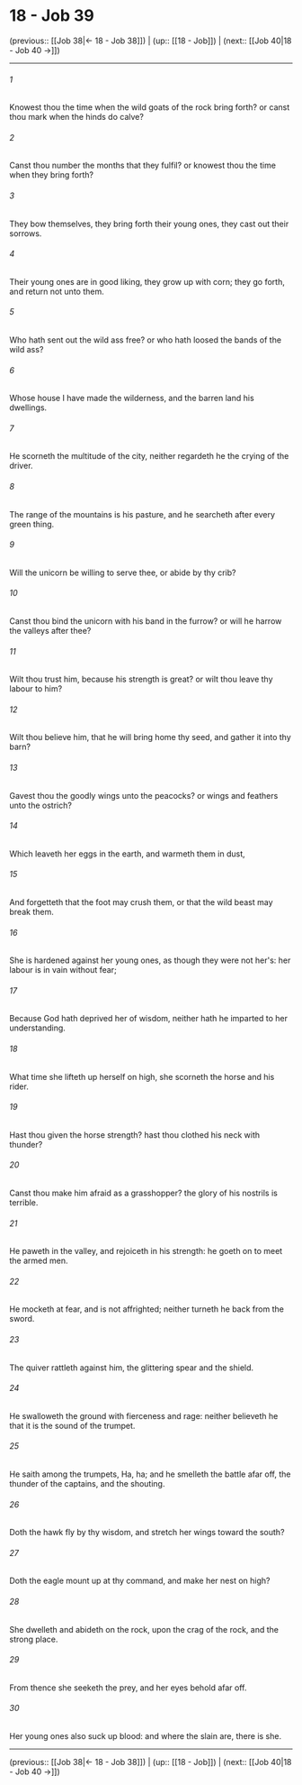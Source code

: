 # 18 - Job 39

(previous:: [[Job 38|← 18 - Job 38]]) | (up:: [[18 - Job]]) | (next:: [[Job 40|18 - Job 40 →]])

***


###### 1 
Knowest thou the time when the wild goats of the rock bring forth? or canst thou mark when the hinds do calve? 

###### 2 
Canst thou number the months that they fulfil? or knowest thou the time when they bring forth? 

###### 3 
They bow themselves, they bring forth their young ones, they cast out their sorrows. 

###### 4 
Their young ones are in good liking, they grow up with corn; they go forth, and return not unto them. 

###### 5 
Who hath sent out the wild ass free? or who hath loosed the bands of the wild ass? 

###### 6 
Whose house I have made the wilderness, and the barren land his dwellings. 

###### 7 
He scorneth the multitude of the city, neither regardeth he the crying of the driver. 

###### 8 
The range of the mountains is his pasture, and he searcheth after every green thing. 

###### 9 
Will the unicorn be willing to serve thee, or abide by thy crib? 

###### 10 
Canst thou bind the unicorn with his band in the furrow? or will he harrow the valleys after thee? 

###### 11 
Wilt thou trust him, because his strength is great? or wilt thou leave thy labour to him? 

###### 12 
Wilt thou believe him, that he will bring home thy seed, and gather it into thy barn? 

###### 13 
Gavest thou the goodly wings unto the peacocks? or wings and feathers unto the ostrich? 

###### 14 
Which leaveth her eggs in the earth, and warmeth them in dust, 

###### 15 
And forgetteth that the foot may crush them, or that the wild beast may break them. 

###### 16 
She is hardened against her young ones, as though they were not her's: her labour is in vain without fear; 

###### 17 
Because God hath deprived her of wisdom, neither hath he imparted to her understanding. 

###### 18 
What time she lifteth up herself on high, she scorneth the horse and his rider. 

###### 19 
Hast thou given the horse strength? hast thou clothed his neck with thunder? 

###### 20 
Canst thou make him afraid as a grasshopper? the glory of his nostrils is terrible. 

###### 21 
He paweth in the valley, and rejoiceth in his strength: he goeth on to meet the armed men. 

###### 22 
He mocketh at fear, and is not affrighted; neither turneth he back from the sword. 

###### 23 
The quiver rattleth against him, the glittering spear and the shield. 

###### 24 
He swalloweth the ground with fierceness and rage: neither believeth he that it is the sound of the trumpet. 

###### 25 
He saith among the trumpets, Ha, ha; and he smelleth the battle afar off, the thunder of the captains, and the shouting. 

###### 26 
Doth the hawk fly by thy wisdom, and stretch her wings toward the south? 

###### 27 
Doth the eagle mount up at thy command, and make her nest on high? 

###### 28 
She dwelleth and abideth on the rock, upon the crag of the rock, and the strong place. 

###### 29 
From thence she seeketh the prey, and her eyes behold afar off. 

###### 30 
Her young ones also suck up blood: and where the slain are, there is she.

***

(previous:: [[Job 38|← 18 - Job 38]]) | (up:: [[18 - Job]]) | (next:: [[Job 40|18 - Job 40 →]])
